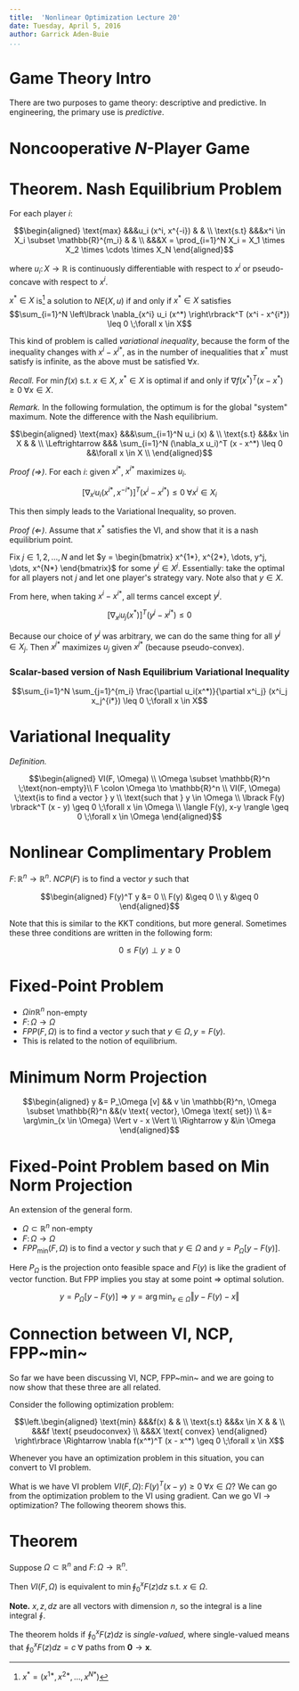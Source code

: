 ```yaml
---
title:  'Nonlinear Optimization Lecture 20'
date: Tuesday, April 5, 2016
author: Garrick Aden-Buie
...
```


# Game Theory Intro

There are two purposes to game theory: descriptive and predictive.
In engineering, the primary use is *predictive*.

# Noncooperative $N$-Player Game

# Theorem. Nash Equilibrium Problem

For each player $i$:

$$\begin{aligned}
\text{max}	&&&u_i (x^i, x^{-i})	& 	& \\
\text{s.t}	&&&x^i \in X_i \subset \mathbb{R}^{m_i}		&	& \\
&&&X = \prod_{i=1}^N X_i = X_1 \times X_2 \times \cdots \times X_N
\end{aligned}$$

where $u_i \colon X \to \mathbb{R}$ is continuously differentiable with respect to $x^i$ or pseudo-concave with respect to $x^i$.

$x^* \in X$ is[^1] a solution to $NE(X,u)$ if and only if $x^* \in X$ satisfies $$\sum_{i=1}^N \left\lbrack \nabla_{x^i} u_i (x^*) \right\rbrack^T (x^i - x^{i*}) \leq 0 \;\forall x \in X$$

[^1]: $x^* = (x^{1*}, x^{2*}, \dots, x^{N*})$

This kind of problem is called *variational inequality*, because the form of the inequality changes with $x^i - x^{i*}$, as in the number of inequalities that $x^*$ must satisfy is infinite, as the above must be satisfied $\forall x$.

*Recall.* For $\min f(x)$ s.t. $x \in X$, $x^* \in X$ is optimal if and only if $\nabla f(x^*)^T (x - x^*) \geq 0\;\forall x \in X$.

*Remark.* In the following formulation, the optimum is for the global "system" maximum. Note the difference with the Nash equilibrium.

$$\begin{aligned}
\text{max}	&&&\sum_{i=1}^N u_i (x) 	& \\
\text{s.t}	&&&x \in X		&	& \\
\Leftrightarrow &&& \sum_{i=1}^N (\nabla_x u_i)^T (x - x^*) \leq 0 &&\forall x \in X \\
\end{aligned}$$

*Proof ($\Rightarrow$)*. For each $i$: given $x^{i*}$, $x^{i*}$ maximizes $u_i$.

$$\left\lbrack \nabla_{x^i} u_i (x^{i*}, x^{-i*}) \right\rbrack^T (x^i - x^{i*}) \leq 0 \;\forall x^i \in X_i$$

This then simply leads to the Variational Inequality, so proven.

*Proof ($\Leftarrow$)*. Assume that $x^*$ satisfies the VI, and show that it is a nash equilibrium point.

Fix $j \in {1, 2, \dots, N}$ and let $y = \begin{bmatrix} x^{1*}, x^{2*}, \dots, y^j, \dots, x^{N*} \end{bmatrix}$ for some $y^j \in X^j$.
Essentially: take the optimal for all players not $j$ and let one player's strategy vary.
Note also that $y \in X$.

From here, when taking $x^i - x^{i*}$, all terms cancel except $y^j$.

$$\left\lbrack \nabla_{x^j} u_j (x^*) \right\rbrack^T (y^j - x^{j*}) \leq 0$$

Because our choice of $y^j$ was arbitrary, we can do the same thing for all $y^j \in X_j$.
Then $x^{j*}$ maximizes $u_j$ given $x^{j*}$ (because pseudo-convex).

### Scalar-based version of Nash Equilibrium Variational Inequality

$$\sum_{i=1}^N \sum_{j=1}^{m_i} \frac{\partial u_i(x^*)}{\partial x^i_j} (x^i_j x_j^{i*}) \leq 0 \;\forall x \in X$$

# Variational Inequality

*Definition.*

$$\begin{aligned}
VI(F, \Omega) \\
\Omega \subset \mathbb{R}^n \;\text{non-empty}\\
F \colon \Omega \to \mathbb{R}^n \\
VI(F, \Omega) \;\text{is to find a vector } y \\
\text{such that } y \in \Omega \\
\lbrack F(y) \rbrack^T (x - y) \geq 0 \;\forall x \in \Omega \\
\langle F(y), x-y \rangle \geq 0 \;\forall x \in \Omega
\end{aligned}$$

# Nonlinear Complimentary Problem

$F \colon \mathbb{R}^n \to \mathbb{R}^n$. $NCP(F)$ is to find a vector $y$ such that

$$\begin{aligned}
F(y)^T y &= 0 \\
F(y) &\geq 0 \\
y &\geq 0
\end{aligned}$$

Note that this is similar to the KKT conditions, but more general.
Sometimes these three conditions are written in the following form:

$$ 0 \leq F(y) \perp y \geq 0$$

# Fixed-Point Problem

- $\Omega in \mathbb{R}^n$ non-empty
- $F \colon \Omega \to \Omega$
- $FPP(F, \Omega)$ is to find a vector $y$ such that $y \in \Omega, y = F(y)$.
- This is related to the notion of equilibrium.

# Minimum Norm Projection

$$\begin{aligned}
y &= P_\Omega [v] && v \in \mathbb{R}^n, \Omega \subset \mathbb{R}^n &&(v \text{ vector}, \Omega \text{ set}) \\
&= \arg\min_{x \in \Omega} \Vert v - x \Vert \\
\Rightarrow y &\in \Omega
\end{aligned}$$

# Fixed-Point Problem based on Min Norm Projection

An extension of the general form.

- $\Omega \subset \mathbb{R}^n$ non-empty
- $F \colon \Omega \to \Omega$
- $FPP_{\min} (F, \Omega)$ is to find a vector $y$ such that $y \in \Omega$ and $y = P_{\Omega} [y - F(y)]$.

Here $P_{\Omega}$ is the projection onto feasible space and $F(y)$ is like the gradient of vector function.
But FPP implies you stay at some point $\Rightarrow$ optimal solution.

$$y = P_{\Omega} [y - F(y)] \Rightarrow y = \arg\min_{x \in \Omega} \Vert y - F(y) - x \Vert$$

# Connection between VI, NCP, FPP~min~

So far we have been discussing VI, NCP, FPP~min~ and we are going to now show that these three are all related.

Consider the following optimization problem:

$$\left.\begin{aligned}
\text{min}	&&&f(x)	& 	& \\
\text{s.t}	&&&x \in X		&	& \\
&&&f \text{ pseudoconvex} \\
&&&X \text{ convex}
\end{aligned} \right\rbrace \Rightarrow \nabla f(x^*)^T (x - x^*) \geq 0 \;\forall x \in X$$

Whenever you have an optimization problem in this situation, you can convert to VI problem.

What is we have VI problem $VI(F, \Omega) \colon F(y)^T (x - y) \geq 0 \;\forall x \in \Omega$?
We can go from the optimization problem to the VI using gradient.
Can we go VI $\to$ optimization?
The following theorem shows this.

# Theorem

Suppose $\Omega \subset \mathbb{R}^n$ and $F \colon \Omega \to \mathbb{R}^n$.

Then $VI(F, \Omega)$ is equivalent to $\min \oint_0^x F(z) dz$ s.t. $x \in \Omega$.

**Note.** $x,z,dz$ are all vectors with dimension $n$, so the integral is a line integral $\oint$.

The theorem holds if $\oint_0^x F(z) dz$ is *single-valued*, where single-valued means that $\oint_0^x F(z) dz = c \;\forall$ paths from $\mathbf{0} \to \mathbf{x}$.
